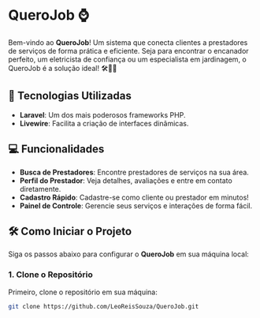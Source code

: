 # QueroJob ⌚️

Bem-vindo ao **QueroJob**! Um sistema que conecta clientes a prestadores de serviços de forma prática e eficiente. Seja para encontrar o encanador perfeito, um eletricista de confiança ou um especialista em jardinagem, o QueroJob é a solução ideal! 🛠️👩‍🌾

## 🚀 Tecnologias Utilizadas

- **Laravel**: Um dos mais poderosos frameworks PHP.
- **Livewire**: Facilita a criação de interfaces dinâmicas.

## 💻 Funcionalidades

- **Busca de Prestadores**: Encontre prestadores de serviços na sua área.
- **Perfil do Prestador**: Veja detalhes, avaliações e entre em contato diretamente.
- **Cadastro Rápido**: Cadastre-se como cliente ou prestador em minutos!
- **Painel de Controle**: Gerencie seus serviços e interações de forma fácil.

## 🛠️ Como Iniciar o Projeto

Siga os passos abaixo para configurar o **QueroJob** em sua máquina local:

### 1. Clone o Repositório

Primeiro, clone o repositório em sua máquina:

```bash
git clone https://github.com/LeoReisSouza/QueroJob.git
